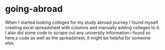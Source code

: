 # going-abroad
When I started looking colleges for my study abroad journey I found myself creating excel spreadsheet with columns and manually adding colleges to it. I also did some code to scrape out any university information i found so here;s code as well as the spreadsheet, it might be helpful for someone else.
